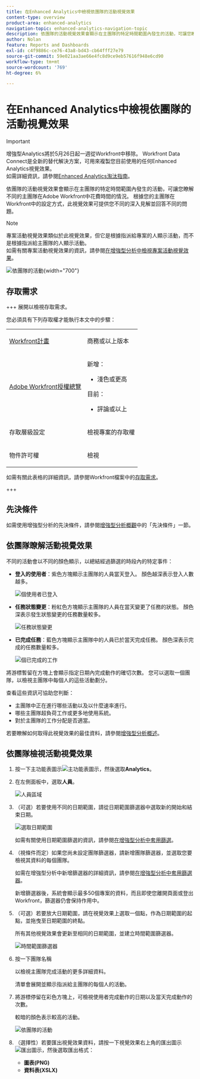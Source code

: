 ```yaml
---
title: 在Enhanced Analytics中檢視依團隊的活動視覺效果
content-type: overview
product-area: enhanced-analytics
navigation-topic: enhanced-analytics-navigation-topic
description: 依團隊的活動視覺效果會顯示在主團隊的特定時間範圍內發生的活動，可讓您瞭解不同的主團隊在Adobe Workfront中花費時間的情況。 根據您的主團隊在Workfront中的設定方式，此視覺效果可提供您不同的深入見解並回答不同的問題。
author: Nolan
feature: Reports and Dashboards
exl-id: c4f9886c-ce76-43a8-bd43-cb64fff27e79
source-git-commit: 59e021aa3ae66e4fc8d9ce9eb57616f948e6cd90
workflow-type: tm+mt
source-wordcount: '769'
ht-degree: 6%

---
```


# 在Enhanced Analytics中檢視依團隊的活動視覺效果

>[!IMPORTANT]
>
>增強型Analytics將於5月26日起一週從Workfront中移除。 Workfront Data Connect是全新的替代解決方案，可用來複製您目前使用的任何Enhanced Analytics視覺效果。 <br>如需詳細資訊，請參閱[Enhanced Analytics淘汰指南](/help/quicksilver/product-announcements/announcements/enhanced-analytics-deprecation.md)。



<!-- Audited: 12/2023 -->

依團隊的活動視覺效果會顯示在主團隊的特定時間範圍內發生的活動，可讓您瞭解不同的主團隊在Adobe Workfront中花費時間的情況。 根據您的主團隊在Workfront中的設定方式，此視覺效果可提供您不同的深入見解並回答不同的問題。

>[!NOTE]
>
>專案活動視覺效果類似於此視覺效果，但它是根據指派給專案的人顯示活動，而不是根據指派給主團隊的人顯示活動。\
>如需有關專案活動視覺效果的資訊，請參閱[在增強型分析中檢視專案活動視覺效果](../enhanced-analytics/project-activity-overview.md)。

![依團隊的活動](assets/activity-by-team-350x113.png){width="700"}

## 存取需求

+++ 展開以檢視存取需求。

您必須具有下列存取權才能執行本文中的步驟：

<table style="table-layout:auto"> 
 <col> 
 <col> 
 <tbody> 
  <tr> 
   <td role="rowheader"><a href="https://www.workfront.com/plans" target="_blank">Workfront計畫</a></td> 
   <td> <p>商務或以上版本</p> </td> 
  </tr> 
  <tr> 
   <td role="rowheader"><a href="../administration-and-setup/add-users/access-levels-and-object-permissions/wf-licenses.md" class="MCXref xref">Adobe Workfront授權總覽</a></td> 
   <td>
      <p>新增：</p> 
         <ul><li>淺色或更高</li></ul>
      <p>目前：</p>
         <ul><li>評論或以上</li></ul>
   </td> 
  </tr> 
  <tr> 
   <td role="rowheader">存取層級設定</td> 
   <td> <p>檢視專案的存取權</p> <!--<p>Note: If you still don't have access, ask your Workfront administrator if they set additional restrictions in your access level.<br>For information on how a Workfront administrator can change your access level, see <a href="../administration-and-setup/add-users/configure-and-grant-access/create-modify-access-levels.md" class="MCXref xref">Create or modify custom access levels</a>.</p>--> </td> 
  </tr> 
  <tr> 
   <td role="rowheader">物件許可權</td> 
   <td> <p>檢視</p> <!--<p>For information on requesting additional access, see <a href="../workfront-basics/grant-and-request-access-to-objects/request-access.md" class="MCXref xref">Request access to objects </a>.</p>--> </td> 
  </tr> 
 </tbody> 
</table>

如需有關此表格的詳細資訊，請參閱Workfront檔案中的[存取需求](/help/quicksilver/administration-and-setup/add-users/access-levels-and-object-permissions/access-level-requirements-in-documentation.md)。

+++

## 先決條件

如需使用增強型分析的先決條件，請參閱[增強型分析概觀](../enhanced-analytics/enhanced-analytics-overview.md)中的「先決條件」一節。

## 依團隊瞭解活動視覺效果

不同的活動會以不同的顏色顯示，以總結經過篩選的時段內的特定事件：

* **登入的使用者**：紫色方塊顯示主團隊的人員當天登入。 顏色越深表示登入人數越多。

  ![個使用者已登入](assets/project-activity-users-logged-in.png)

* **任務狀態變更**：粉紅色方塊顯示主團隊的人員在當天變更了任務的狀態。 顏色深表示發生狀態變更的任務數量較多。

  ![任務狀態變更](assets/project-activity-task-status-changes.png)

* **已完成任務**：藍色方塊顯示主團隊中的人員已於當天完成任務。 顏色深表示完成的任務數量較多。

  ![個已完成的工作](assets/project-activity-tasks-completed.png)

將游標暫留在方塊上會顯示指定日期內完成動作的確切次數。 您可以選取一個團隊，以檢視主團隊中每個人的這些活動劃分。

查看這些資訊可協助您判斷：

* 主團隊中正在進行哪些活動以及以什麼速率進行。
* 哪些主團隊超負荷工作或更多地使用系統。
* 對於主團隊的工作分配是否適當。

若要瞭解如何取得此視覺效果的最佳資料，請參閱[增強型分析概述](../enhanced-analytics/enhanced-analytics-overview.md)。

## 依團隊檢視活動視覺效果

1. 按一下主功能表圖示![主功能表圖示](assets/main-menu-icon-16x12.png)，然後選取&#x200B;**Analytics**。
1. 在左側面板中，選取&#x200B;**人員**。

   ![人員區域](assets/people-area-cropped-qs-350x276.png)

1. （可選）若要使用不同的日期範圍，請從日期範圍篩選器中選取新的開始和結束日期。

   ![選取日期範圍](assets/filters-select-date-range-350x344.png)

   如需有關使用日期範圍篩選的資訊，請參閱[在增強型分析中套用篩選](../enhanced-analytics/use-enhanced-analytics-filters.md)。

1. （視條件而定）如果您尚未設定團隊篩選器，請新增團隊篩選器，並選取您要檢視其資料的每個團隊。

   如需在增強型分析中新增篩選器的詳細資訊，請參閱[在增強型分析中套用篩選器](../enhanced-analytics/use-enhanced-analytics-filters.md)。

   新增篩選器後，系統會顯示最多50個專案的資料，而且即使您離開頁面或登出Workfront，篩選器仍會保持作用中。

1. （可選）若要放大日期範圍，請在視覺效果上選取一個點，作為日期範圍的起點，並拖曳至日期範圍的終點。

   所有其他視覺效果會更新至相同的日期範圍，並建立時間範圍篩選器。

   ![時間範圍篩選器](assets/timeframe-filter-350x220.png)

1. 按一下團隊名稱

   <!--
   <MadCap:conditionalText data-mc-conditions="QuicksilverOrClassic.Draft mode">
   or role
   </MadCap:conditionalText>
   -->

   以檢視主團隊完成活動的更多詳細資料。

   清單會展開並顯示指派給主團隊的每個人的活動。

   <!--
   <span style="color: #ff1493;" data-mc-conditions="QuicksilverOrClassic.Draft mode"> Role not available</span>
   -->

1. 將游標停留在彩色方塊上，可檢視使用者完成動作的日期以及當天完成動作的次數。

   較暗的顏色表示較高的活動。

   ![依團隊的活動](assets/activity-by-team-activity-pop-up-350x155.png)

1. （選擇性）若要匯出視覺效果資料，請按一下視覺效果右上角的匯出圖示![匯出圖示](assets/export.png)，然後選取匯出格式：

   * **圖表(PNG)**
   * **資料表(XSLX)**

